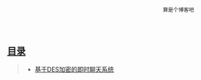 ﻿~~~~~~~~~~~~~~~~~~~~~~~~~~~~~~~~~~~~~~~~~~~~~~~~~~~~~~~~~~~~~~~~~~~~~~~~~~~~~~~~~~~~~~~~~~~~~~~~~~~~~~~~~~~~~~~~~~~~~~~~~~~~~~~~~~~



                                                  
                                                  算是个博客吧




~~~~~~~~~~~~~~~~~~~~~~~~~~~~~~~~~~~~~~~~~~~~~~~~~~~~~~~~~~~~~~~~~~~~~~~~~~~~~~~~~~~~~~~~~~~~~~~~~~~~~~~~~~~~~~~~~~~~~~~~~~~~~~~~~~~

## [目录](https://github.com/itagn/blog)
> * [基于DES加密的即时聊天系统](https://github.com/itagn/blog/blob/master/InstantMessageSystem/InstantMessageSystem.md)



